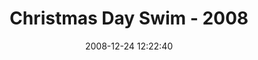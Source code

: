 ---
id: 72157637871974394
title: Christmas Day Swim - 2008
cover: https://farm3.staticflickr.com/2844/10960584555_cdc0408840_q.jpg
date: 2008-12-24 12:22:40
photos:
  - thumbnail: https://farm3.staticflickr.com/2844/10960584555_cdc0408840_q.jpg
    original: https://farm3.staticflickr.com/2844/10960584555_8ec100f5af_o.jpg
    title: DSCF9047
  - thumbnail: https://farm8.staticflickr.com/7389/10960584145_1de42d3e5e_q.jpg
    original: https://farm8.staticflickr.com/7389/10960584145_6550542bcc_o.jpg
    title: DSCF9049
  - thumbnail: https://farm4.staticflickr.com/3819/10960656986_89c58a8dc3_q.jpg
    original: https://farm4.staticflickr.com/3819/10960656986_aa125196f3_o.jpg
    title: DSCF9050
  - thumbnail: https://farm3.staticflickr.com/2847/10960810193_69e788a78c_q.jpg
    original: https://farm3.staticflickr.com/2847/10960810193_d62dd80d20_o.jpg
    title: DSCF9051
  - thumbnail: https://farm8.staticflickr.com/7386/10960758714_b5d3e3877c_q.jpg
    original: https://farm8.staticflickr.com/7386/10960758714_f5e09eba60_o.jpg
    title: DSCF9052
  - thumbnail: https://farm3.staticflickr.com/2822/10960809943_17459724f6_q.jpg
    original: https://farm3.staticflickr.com/2822/10960809943_2d1cd72d84_o.jpg
    title: DSCF9053
  - thumbnail: https://farm6.staticflickr.com/5541/10960809383_b80e2fef3d_q.jpg
    original: https://farm6.staticflickr.com/5541/10960809383_20736e5e03_o.jpg
    title: DSCF9054
  - thumbnail: https://farm4.staticflickr.com/3829/10960757414_34473b9ea6_q.jpg
    original: https://farm4.staticflickr.com/3829/10960757414_4b1af165c6_o.jpg
    title: DSCF9056
  - thumbnail: https://farm3.staticflickr.com/2876/10960655006_30bdc987b2_q.jpg
    original: https://farm3.staticflickr.com/2876/10960655006_9a0f215df6_o.jpg
    title: DSCF9057
  - thumbnail: https://farm4.staticflickr.com/3781/10960808363_907e5f4339_q.jpg
    original: https://farm4.staticflickr.com/3781/10960808363_295cffbef7_o.jpg
    title: DSCF9058
  - thumbnail: https://farm8.staticflickr.com/7295/10960654436_ec35131ce6_q.jpg
    original: https://farm8.staticflickr.com/7295/10960654436_28a24fc2b6_o.jpg
    title: DSCF9059
  - thumbnail: https://farm4.staticflickr.com/3790/10960807663_34af379955_q.jpg
    original: https://farm4.staticflickr.com/3790/10960807663_fc0666eb24_o.jpg
    title: DSCF9060
  - thumbnail: https://farm6.staticflickr.com/5530/10960580585_a674bca09c_q.jpg
    original: https://farm6.staticflickr.com/5530/10960580585_a4a20b528c_o.jpg
    title: DSCF9061
  - thumbnail: https://farm4.staticflickr.com/3732/10960755954_3c19abc03f_q.jpg
    original: https://farm4.staticflickr.com/3732/10960755954_ea5c935963_o.jpg
    title: DSCF9062
  - thumbnail: https://farm6.staticflickr.com/5529/10960807053_a3e3779c7e_q.jpg
    original: https://farm6.staticflickr.com/5529/10960807053_4c99938e34_o.jpg
    title: DSCF9063
  - thumbnail: https://farm3.staticflickr.com/2879/10960755334_38cee1c503_q.jpg
    original: https://farm3.staticflickr.com/2879/10960755334_61c3bf2a7d_o.jpg
    title: DSCF9064
  - thumbnail: https://farm6.staticflickr.com/5538/10960755244_67e52b280c_q.jpg
    original: https://farm6.staticflickr.com/5538/10960755244_b4c4415503_o.jpg
    title: DSCF9065
  - thumbnail: https://farm4.staticflickr.com/3761/10960754834_ca4463f88b_q.jpg
    original: https://farm4.staticflickr.com/3761/10960754834_ea2e804969_o.jpg
    title: DSCF9066
  - thumbnail: https://farm8.staticflickr.com/7395/10960578975_5de31cfbe2_q.jpg
    original: https://farm8.staticflickr.com/7395/10960578975_6996c497df_o.jpg
    title: DSCF9067
  - thumbnail: https://farm6.staticflickr.com/5532/10960805193_f1fef54bf7_q.jpg
    original: https://farm6.staticflickr.com/5532/10960805193_08acba8e91_o.jpg
    title: DSCF9068
  - thumbnail: https://farm8.staticflickr.com/7341/10960651456_23e7770d68_q.jpg
    original: https://farm8.staticflickr.com/7341/10960651456_c62e266bd6_o.jpg
    title: DSCF9069
  - thumbnail: https://farm4.staticflickr.com/3698/10960753394_2f9ff76b02_q.jpg
    original: https://farm4.staticflickr.com/3698/10960753394_7991b14f32_o.jpg
    title: DSCF9070
  - thumbnail: https://farm4.staticflickr.com/3747/10960650736_1514eafa71_q.jpg
    original: https://farm4.staticflickr.com/3747/10960650736_b445d1af15_o.jpg
    title: DSCF9071
  - thumbnail: https://farm8.staticflickr.com/7369/10960800463_376828f20d_q.jpg
    original: https://farm8.staticflickr.com/7369/10960800463_0695e899bf_o.jpg
    title: DSCF9072
  - thumbnail: https://farm4.staticflickr.com/3802/10960861823_479db037f4_q.jpg
    original: https://farm4.staticflickr.com/3802/10960861823_bb505b44c2_o.jpg
    title: DSCF9084
  - thumbnail: https://farm8.staticflickr.com/7425/10960634615_410989f3b1_q.jpg
    original: https://farm8.staticflickr.com/7425/10960634615_7789f39c3f_o.jpg
    title: DSCF9085
  - thumbnail: https://farm8.staticflickr.com/7363/10960860823_2dbfe72739_q.jpg
    original: https://farm8.staticflickr.com/7363/10960860823_dabc1a47b5_o.jpg
    title: DSCF9086
  - thumbnail: https://farm6.staticflickr.com/5534/10960707836_4ab5265b69_q.jpg
    original: https://farm6.staticflickr.com/5534/10960707836_638de8a31d_o.jpg
    title: DSCF9088
  - thumbnail: https://farm8.staticflickr.com/7354/10960860413_9741dc5a0f_q.jpg
    original: https://farm8.staticflickr.com/7354/10960860413_e1d25b966c_o.jpg
    title: DSCF9089
  - thumbnail: https://farm3.staticflickr.com/2881/10960633265_6e91e8ce42_q.jpg
    original: https://farm3.staticflickr.com/2881/10960633265_10d53f5909_o.jpg
    title: DSCF9090
  - thumbnail: https://farm6.staticflickr.com/5532/10960806364_e1fef79f63_q.jpg
    original: https://farm6.staticflickr.com/5532/10960806364_2961c342dd_o.jpg
    title: DSCF9091
  - thumbnail: https://farm4.staticflickr.com/3682/10960806144_8bd070b9df_q.jpg
    original: https://farm4.staticflickr.com/3682/10960806144_2c419744bc_o.jpg
    title: DSCF9092
  - thumbnail: https://farm6.staticflickr.com/5522/10960858673_3c55dfb02b_q.jpg
    original: https://farm6.staticflickr.com/5522/10960858673_954c80070f_o.jpg
    title: DSCF9093
  - thumbnail: https://farm6.staticflickr.com/5544/10960705646_7bc36f7492_q.jpg
    original: https://farm6.staticflickr.com/5544/10960705646_d76f6f8c2c_o.jpg
    title: DSCF9094
  - thumbnail: https://farm4.staticflickr.com/3689/10960631675_8bc495700a_q.jpg
    original: https://farm4.staticflickr.com/3689/10960631675_ea6b21d0ac_o.jpg
    title: DSCF9095
  - thumbnail: https://farm8.staticflickr.com/7339/10960631505_35ed87298d_q.jpg
    original: https://farm8.staticflickr.com/7339/10960631505_d7eff9f0fb_o.jpg
    title: DSCF9096
  - thumbnail: https://farm6.staticflickr.com/5485/10960704906_8ca9dfbb2c_q.jpg
    original: https://farm6.staticflickr.com/5485/10960704906_51a0a21a04_o.jpg
    title: DSCF9098
  - thumbnail: https://farm3.staticflickr.com/2855/10960857473_0334a5bb46_q.jpg
    original: https://farm3.staticflickr.com/2855/10960857473_dd689cdffa_o.jpg
    title: DSCF9099
  - thumbnail: https://farm3.staticflickr.com/2837/10960803874_514823692c_q.jpg
    original: https://farm3.staticflickr.com/2837/10960803874_9c5fe85282_o.jpg
    title: DSCF9100
  - thumbnail: https://farm4.staticflickr.com/3671/10960856403_ea21ace874_q.jpg
    original: https://farm4.staticflickr.com/3671/10960856403_85404d142a_o.jpg
    title: DSCF9101
  - thumbnail: https://farm4.staticflickr.com/3676/10960629395_3b4c5d9dea_q.jpg
    original: https://farm4.staticflickr.com/3676/10960629395_c41b26c651_o.jpg
    title: DSCF9102
  - thumbnail: https://farm6.staticflickr.com/5543/10960702736_37e64b3537_q.jpg
    original: https://farm6.staticflickr.com/5543/10960702736_d870d3cf83_o.jpg
    title: DSCF9103
  - thumbnail: https://farm6.staticflickr.com/5542/10960702236_afe36f81b6_q.jpg
    original: https://farm6.staticflickr.com/5542/10960702236_ba4ae1aef8_o.jpg
    title: DSCF9104
  - thumbnail: https://farm8.staticflickr.com/7432/10960628165_d109c50c96_q.jpg
    original: https://farm8.staticflickr.com/7432/10960628165_bbf2ecfb26_o.jpg
    title: DSCF9105
  - thumbnail: https://farm3.staticflickr.com/2856/10960577465_396e478ac8_q.jpg
    original: https://farm3.staticflickr.com/2856/10960577465_fc2c8dd618_o.jpg
    title: DSCF9106
  - thumbnail: https://farm8.staticflickr.com/7299/10960627805_369fc4c438_q.jpg
    original: https://farm8.staticflickr.com/7299/10960627805_05aa40318a_o.jpg
    title: DSCF9107
  - thumbnail: https://farm6.staticflickr.com/5506/10960854113_ef9e006351_q.jpg
    original: https://farm6.staticflickr.com/5506/10960854113_daeeedc077_o.jpg
    title: DSCF9108
  - thumbnail: https://farm8.staticflickr.com/7349/10960700796_bba78d4f94_q.jpg
    original: https://farm8.staticflickr.com/7349/10960700796_ed908531af_o.jpg
    title: DSCF9109
  - thumbnail: https://farm6.staticflickr.com/5491/10960626835_660930ed53_q.jpg
    original: https://farm6.staticflickr.com/5491/10960626835_d9d91ecd28_o.jpg
    title: DSCF9110
  - thumbnail: https://farm8.staticflickr.com/7299/10960700026_02548f3e04_q.jpg
    original: https://farm8.staticflickr.com/7299/10960700026_6e44a4d18a_o.jpg
    title: DSCF9111
  - thumbnail: https://farm6.staticflickr.com/5515/10960852823_95f33b0a94_q.jpg
    original: https://farm6.staticflickr.com/5515/10960852823_927c1f9ef8_o.jpg
    title: DSCF9112
  - thumbnail: https://farm4.staticflickr.com/3677/10960799644_6066475c83_q.jpg
    original: https://farm4.staticflickr.com/3677/10960799644_86eeb2f15e_o.jpg
    title: DSCF9113
  - thumbnail: https://farm6.staticflickr.com/5516/10960852093_8b1cacf78c_q.jpg
    original: https://farm6.staticflickr.com/5516/10960852093_48eb72e17f_o.jpg
    title: DSCF9114
  - thumbnail: https://farm3.staticflickr.com/2814/10960799174_b860cf736f_q.jpg
    original: https://farm3.staticflickr.com/2814/10960799174_a687a9a65c_o.jpg
    title: DSCF9118
  - thumbnail: https://farm6.staticflickr.com/5531/10960851923_44186efbd1_q.jpg
    original: https://farm6.staticflickr.com/5531/10960851923_09b213c5e5_o.jpg
    title: DSCF9121
  - thumbnail: https://farm8.staticflickr.com/7428/10960624775_377f113fd7_q.jpg
    original: https://farm8.staticflickr.com/7428/10960624775_8dc628e442_o.jpg
    title: DSCF9122
  - thumbnail: https://farm3.staticflickr.com/2887/10960798584_c18ba8436b_q.jpg
    original: https://farm3.staticflickr.com/2887/10960798584_7685721844_o.jpg
    title: DSCF9123
  - thumbnail: https://farm6.staticflickr.com/5497/10960624225_97f8fb5b1b_q.jpg
    original: https://farm6.staticflickr.com/5497/10960624225_c235499c99_o.jpg
    title: DSCF9127
  - thumbnail: https://farm3.staticflickr.com/2851/10960797704_c565b1309d_q.jpg
    original: https://farm3.staticflickr.com/2851/10960797704_c9633097ab_o.jpg
    title: DSCF9128
  - thumbnail: https://farm4.staticflickr.com/3793/10960850133_f290161cec_q.jpg
    original: https://farm4.staticflickr.com/3793/10960850133_353059c15e_o.jpg
    title: DSCF9132
  - thumbnail: https://farm8.staticflickr.com/7295/10960797234_23c622b20c_q.jpg
    original: https://farm8.staticflickr.com/7295/10960797234_a7baa928de_o.jpg
    title: DSCF9133
  - thumbnail: https://farm8.staticflickr.com/7369/10960696406_4f616fb9a1_q.jpg
    original: https://farm8.staticflickr.com/7369/10960696406_0f94a89830_o.jpg
    title: DSCF9134
  - thumbnail: https://farm6.staticflickr.com/5481/10960796674_2e36b2de1e_q.jpg
    original: https://farm6.staticflickr.com/5481/10960796674_30745bacd9_o.jpg
    title: DSCF9135
  - thumbnail: https://farm3.staticflickr.com/2853/10960848813_4f8b7d3017_q.jpg
    original: https://farm3.staticflickr.com/2853/10960848813_2ff522f04b_o.jpg
    title: DSCF9136
  - thumbnail: https://farm3.staticflickr.com/2825/10960622015_2426ce8865_q.jpg
    original: https://farm3.staticflickr.com/2825/10960622015_68f31ebb1a_o.jpg
    title: DSCF9137
  - thumbnail: https://farm6.staticflickr.com/5531/10960621685_ab93ea24a6_q.jpg
    original: https://farm6.staticflickr.com/5531/10960621685_5eed1c96ec_o.jpg
    title: DSCF9138
  - thumbnail: https://farm3.staticflickr.com/2856/10960847643_2856f4fe63_q.jpg
    original: https://farm3.staticflickr.com/2856/10960847643_64ce95deaf_o.jpg
    title: DSCF9139
  - thumbnail: https://farm6.staticflickr.com/5496/10960794874_7ac24c2461_q.jpg
    original: https://farm6.staticflickr.com/5496/10960794874_c57eee990d_o.jpg
    title: DSCF9140
  - thumbnail: https://farm6.staticflickr.com/5480/10960694386_1e60713479_q.jpg
    original: https://farm6.staticflickr.com/5480/10960694386_2e7efed138_o.jpg
    title: DSCF9141
  - thumbnail: https://farm6.staticflickr.com/5527/10960620925_f9732dda82_q.jpg
    original: https://farm6.staticflickr.com/5527/10960620925_a1041359d9_o.jpg
    title: DSCF9142
  - thumbnail: https://farm4.staticflickr.com/3672/10960847023_76377844fe_q.jpg
    original: https://farm4.staticflickr.com/3672/10960847023_d8516b34b0_o.jpg
    title: DSCF9143
  - thumbnail: https://farm6.staticflickr.com/5471/10960794244_3bb4951000_q.jpg
    original: https://farm6.staticflickr.com/5471/10960794244_e66aa73eaa_o.jpg
    title: DSCF9144
  - thumbnail: https://farm6.staticflickr.com/5546/10960693676_0c0d1c42f4_q.jpg
    original: https://farm6.staticflickr.com/5546/10960693676_3ce454bb0c_o.jpg
    title: DSCF9145
  - thumbnail: https://farm3.staticflickr.com/2857/10960693406_4d0a9e590d_q.jpg
    original: https://farm3.staticflickr.com/2857/10960693406_52ab4a4e75_o.jpg
    title: DSCF9146
  - thumbnail: https://farm6.staticflickr.com/5512/10960793494_cc591cac75_q.jpg
    original: https://farm6.staticflickr.com/5512/10960793494_3ce454bb0c_o.jpg
    title: DSCF9147
  - thumbnail: https://farm8.staticflickr.com/7376/10960803253_86464a1587_q.jpg
    original: https://farm8.staticflickr.com/7376/10960803253_36d2d41977_o.jpg
    title: DSCF9148
  - thumbnail: https://farm4.staticflickr.com/3809/10960793214_0c315293bf_q.jpg
    original: https://farm4.staticflickr.com/3809/10960793214_3f1fd001cb_o.jpg
    title: DSCF9151
  - thumbnail: https://farm6.staticflickr.com/5534/10960792934_bac84b07b2_q.jpg
    original: https://farm6.staticflickr.com/5534/10960792934_271a999a94_o.jpg
    title: DSCF9153
  - thumbnail: https://farm8.staticflickr.com/7406/10960792494_1285f95747_q.jpg
    original: https://farm8.staticflickr.com/7406/10960792494_8dac2d7f81_o.jpg
    title: DSCF9155
  - thumbnail: https://farm4.staticflickr.com/3704/10960618225_eff030b1f6_q.jpg
    original: https://farm4.staticflickr.com/3704/10960618225_67a29264db_o.jpg
    title: DSCF9156
  - thumbnail: https://farm6.staticflickr.com/5550/10960791944_76cbb7ef02_q.jpg
    original: https://farm6.staticflickr.com/5550/10960791944_33cd50c729_o.jpg
    title: DSCF9157
  - thumbnail: https://farm8.staticflickr.com/7436/10960791754_a750192c35_q.jpg
    original: https://farm8.staticflickr.com/7436/10960791754_fbfd5b1192_o.jpg
    title: DSCF9159
  - thumbnail: https://farm8.staticflickr.com/7449/10960690886_07169f2482_q.jpg
    original: https://farm8.staticflickr.com/7449/10960690886_0c10db164e_o.jpg
    title: DSCF9160
  - thumbnail: https://farm3.staticflickr.com/2838/10960843383_56d4f345e0_q.jpg
    original: https://farm3.staticflickr.com/2838/10960843383_1390449495_o.jpg
    title: DSCF9161
  - thumbnail: https://farm3.staticflickr.com/2826/10960842933_6e1d44d6b4_q.jpg
    original: https://farm3.staticflickr.com/2826/10960842933_b5e182fc96_o.jpg
    title: DSCF9164
  - thumbnail: https://farm3.staticflickr.com/2877/10960616155_ee818beab0_q.jpg
    original: https://farm3.staticflickr.com/2877/10960616155_74554d4fe3_o.jpg
    title: DSCF9165
  - thumbnail: https://farm4.staticflickr.com/3811/10960689666_202369e4c4_q.jpg
    original: https://farm4.staticflickr.com/3811/10960689666_f37f32e25f_o.jpg
    title: DSCF9166
  - thumbnail: https://farm4.staticflickr.com/3675/10960842023_9ff3c1bf65_q.jpg
    original: https://farm4.staticflickr.com/3675/10960842023_7a2dd6a3a5_o.jpg
    title: DSCF9167
  - thumbnail: https://farm3.staticflickr.com/2866/10960689276_6a698c58be_q.jpg
    original: https://farm3.staticflickr.com/2866/10960689276_69ccb6d494_o.jpg
    title: DSCF9169
  - thumbnail: https://farm8.staticflickr.com/7296/10960688956_f5120dc4c8_q.jpg
    original: https://farm8.staticflickr.com/7296/10960688956_5b575063b8_o.jpg
    title: DSCF9172
  - thumbnail: https://farm6.staticflickr.com/5472/10960688626_56ef9e0375_q.jpg
    original: https://farm6.staticflickr.com/5472/10960688626_30ce8fbc2b_o.jpg
    title: DSCF9174
  - thumbnail: https://farm8.staticflickr.com/7364/10960576875_a0abda8a3b_q.jpg
    original: https://farm8.staticflickr.com/7364/10960576875_90dec6ff0d_o.jpg
    title: DSCF9175
  - thumbnail: https://farm8.staticflickr.com/7371/10960788874_0d06615e3f_q.jpg
    original: https://farm8.staticflickr.com/7371/10960788874_6676fa2be6_o.jpg
    title: DSCF9177
  - thumbnail: https://farm4.staticflickr.com/3793/10960840593_f1d24d13b9_q.jpg
    original: https://farm4.staticflickr.com/3793/10960840593_3cbf1b7c06_o.jpg
    title: DSCF9178
  - thumbnail: https://farm4.staticflickr.com/3828/10960840263_f689a2fb71_q.jpg
    original: https://farm4.staticflickr.com/3828/10960840263_04b85fcff0_o.jpg
    title: DSCF9179
  - thumbnail: https://farm4.staticflickr.com/3772/10960840053_7d693b2712_q.jpg
    original: https://farm4.staticflickr.com/3772/10960840053_4d5b50ccbc_o.jpg
    title: DSCF9180
  - thumbnail: https://farm8.staticflickr.com/7388/10960839663_09ae64ebbd_q.jpg
    original: https://farm8.staticflickr.com/7388/10960839663_d0452162cb_o.jpg
    title: DSCF9181
  - thumbnail: https://farm3.staticflickr.com/2884/10960839163_7b2e669bff_q.jpg
    original: https://farm3.staticflickr.com/2884/10960839163_433794b09f_o.jpg
    title: DSCF9182
  - thumbnail: https://farm3.staticflickr.com/2833/10960686756_aea16064cd_q.jpg
    original: https://farm3.staticflickr.com/2833/10960686756_da079a697a_o.jpg
    title: DSCF9183
  - thumbnail: https://farm8.staticflickr.com/7437/10960612185_494c39562b_q.jpg
    original: https://farm8.staticflickr.com/7437/10960612185_86a4abed34_o.jpg
    title: DSCF9184
  - thumbnail: https://farm4.staticflickr.com/3807/10960611855_4ae0196022_q.jpg
    original: https://farm4.staticflickr.com/3807/10960611855_4b5fdfee1a_o.jpg
    title: DSCF9185
  - thumbnail: https://farm6.staticflickr.com/5518/10960837873_b979767bb8_q.jpg
    original: https://farm6.staticflickr.com/5518/10960837873_3ace0d3f65_o.jpg
    title: DSCF9186
  - thumbnail: https://farm8.staticflickr.com/7331/10960685496_7f8feea071_q.jpg
    original: https://farm8.staticflickr.com/7331/10960685496_a770600db2_o.jpg
    title: DSCF9187
  - thumbnail: https://farm6.staticflickr.com/5506/10960785744_d7019eaa10_q.jpg
    original: https://farm6.staticflickr.com/5506/10960785744_b489eb08fe_o.jpg
    title: DSCF9188
  - thumbnail: https://farm3.staticflickr.com/2827/10960684656_f07c465d51_q.jpg
    original: https://farm3.staticflickr.com/2827/10960684656_fa441b96d9_o.jpg
    title: DSCF9189
  - thumbnail: https://farm3.staticflickr.com/2831/10960684596_63a919e0c7_q.jpg
    original: https://farm3.staticflickr.com/2831/10960684596_a0ef3a5b09_o.jpg
    title: DSCF9190
  - thumbnail: https://farm8.staticflickr.com/7369/10960609875_aa0db8b4ca_q.jpg
    original: https://farm8.staticflickr.com/7369/10960609875_3d56f89818_o.jpg
    title: DSCF9191
  - thumbnail: https://farm3.staticflickr.com/2877/10960784554_5a210d061a_q.jpg
    original: https://farm3.staticflickr.com/2877/10960784554_7bbcd06831_o.jpg
    title: DSCF9192
  - thumbnail: https://farm8.staticflickr.com/7300/10960751804_209510f92d_q.jpg
    original: https://farm8.staticflickr.com/7300/10960751804_f8d9758e9e_o.jpg
    title: DSCF9193
  - thumbnail: https://farm8.staticflickr.com/7411/10960784194_a2910c9617_q.jpg
    original: https://farm8.staticflickr.com/7411/10960784194_89c71cc54f_o.jpg
    title: DSCF9194
  - thumbnail: https://farm8.staticflickr.com/7450/10960683226_b6546685c9_q.jpg
    original: https://farm8.staticflickr.com/7450/10960683226_39e2eb10a1_o.jpg
    title: DSCF9195
  - thumbnail: https://farm6.staticflickr.com/5477/10960608795_83a262fb1f_q.jpg
    original: https://farm6.staticflickr.com/5477/10960608795_40f47fa17a_o.jpg
    title: DSCF9196
  - thumbnail: https://farm4.staticflickr.com/3721/10960608635_4d352080f1_q.jpg
    original: https://farm4.staticflickr.com/3721/10960608635_9da0bbbe0a_o.jpg
    title: DSCF9197
  - thumbnail: https://farm6.staticflickr.com/5528/10960834463_434426e6a0_q.jpg
    original: https://farm6.staticflickr.com/5528/10960834463_ed16b56d70_o.jpg
    title: DSCF9198
  - thumbnail: https://farm8.staticflickr.com/7311/10960834113_f234239db9_q.jpg
    original: https://farm8.staticflickr.com/7311/10960834113_cc41762d41_o.jpg
    title: DSCF9199
  - thumbnail: https://farm8.staticflickr.com/7342/10960607435_068d3c8d9c_q.jpg
    original: https://farm8.staticflickr.com/7342/10960607435_15e31459bd_o.jpg
    title: DSCF9200
  - thumbnail: https://farm4.staticflickr.com/3744/10960833403_c89cea1327_q.jpg
    original: https://farm4.staticflickr.com/3744/10960833403_181c52712f_o.jpg
    title: DSCF9201
  - thumbnail: https://farm6.staticflickr.com/5542/10960680356_d174d325c4_q.jpg
    original: https://farm6.staticflickr.com/5542/10960680356_4ed5085e42_o.jpg
    title: DSCF9203
  - thumbnail: https://farm6.staticflickr.com/5524/10960781324_11745379ac_q.jpg
    original: https://farm6.staticflickr.com/5524/10960781324_e7d61d6e96_o.jpg
    title: DSCF9205
  - thumbnail: https://farm4.staticflickr.com/3794/10960576445_927c737171_q.jpg
    original: https://farm4.staticflickr.com/3794/10960576445_2e67b25c29_o.jpg
    title: DSCF9206
  - thumbnail: https://farm8.staticflickr.com/7300/10960680056_ed3fc4f9d4_q.jpg
    original: https://farm8.staticflickr.com/7300/10960680056_d4ccf75068_o.jpg
    title: DSCF9209
  - thumbnail: https://farm3.staticflickr.com/2858/10960781064_e9f062b2f3_q.jpg
    original: https://farm3.staticflickr.com/2858/10960781064_84835cf00e_o.jpg
    title: DSCF9211
  - thumbnail: https://farm4.staticflickr.com/3686/10960605885_984945b7ea_q.jpg
    original: https://farm4.staticflickr.com/3686/10960605885_6f5b7282f2_o.jpg
    title: DSCF9212
  - thumbnail: https://farm8.staticflickr.com/7298/10960605725_39dc104276_q.jpg
    original: https://farm8.staticflickr.com/7298/10960605725_b9f6ee478a_o.jpg
    title: DSCF9216
  - thumbnail: https://farm4.staticflickr.com/3666/10960780524_f757945b6f_q.jpg
    original: https://farm4.staticflickr.com/3666/10960780524_379f733e2f_o.jpg
    title: DSCF9218
  - thumbnail: https://farm6.staticflickr.com/5518/10960780014_da6b68690b_q.jpg
    original: https://farm6.staticflickr.com/5518/10960780014_33d6be6ed7_o.jpg
    title: DSCF9219
  - thumbnail: https://farm3.staticflickr.com/2834/10960831023_c2f0d6ff57_q.jpg
    original: https://farm3.staticflickr.com/2834/10960831023_df9c7cf6e8_o.jpg
    title: DSCF9221
  - thumbnail: https://farm8.staticflickr.com/7319/10960604105_78b78ca17b_q.jpg
    original: https://farm8.staticflickr.com/7319/10960604105_90886d9133_o.jpg
    title: DSCF9223
  - thumbnail: https://farm6.staticflickr.com/5491/10960603995_51bf5c5fea_q.jpg
    original: https://farm6.staticflickr.com/5491/10960603995_9e53bfba2e_o.jpg
    title: DSCF9225
  - thumbnail: https://farm6.staticflickr.com/5531/10960603705_516d9149eb_q.jpg
    original: https://farm6.staticflickr.com/5531/10960603705_abdcd8bcfe_o.jpg
    title: DSCF9229
  - thumbnail: https://farm8.staticflickr.com/7337/10960829993_5fac716a7d_q.jpg
    original: https://farm8.staticflickr.com/7337/10960829993_d309bb8dda_o.jpg
    title: DSCF9231
  - thumbnail: https://farm8.staticflickr.com/7325/10960677026_60a618ec2c_q.jpg
    original: https://farm8.staticflickr.com/7325/10960677026_c0dcdae97a_o.jpg
    title: DSCF9233
  - thumbnail: https://farm8.staticflickr.com/7303/10960602815_acd0f86ea3_q.jpg
    original: https://farm8.staticflickr.com/7303/10960602815_36f6a70492_o.jpg
    title: DSCF9234
  - thumbnail: https://farm4.staticflickr.com/3680/10960829153_74b0a25663_q.jpg
    original: https://farm4.staticflickr.com/3680/10960829153_570351afe1_o.jpg
    title: DSCF9235
  - thumbnail: https://farm4.staticflickr.com/3818/10960676516_ba86d1ebe1_q.jpg
    original: https://farm4.staticflickr.com/3818/10960676516_dbd6d06346_o.jpg
    title: DSCF9237
  - thumbnail: https://farm8.staticflickr.com/7363/10960828763_ba408d825f_q.jpg
    original: https://farm8.staticflickr.com/7363/10960828763_b037b0cd63_o.jpg
    title: DSCF9239
  - thumbnail: https://farm3.staticflickr.com/2877/10960601945_4fe869b8ea_q.jpg
    original: https://farm3.staticflickr.com/2877/10960601945_bda2afbb60_o.jpg
    title: DSCF9243
  - thumbnail: https://farm4.staticflickr.com/3693/10960828043_f327865b7b_q.jpg
    original: https://farm4.staticflickr.com/3693/10960828043_d7d45a4ae1_o.jpg
    title: DSCF9248
  - thumbnail: https://farm4.staticflickr.com/3748/10960776604_f9d90e059f_q.jpg
    original: https://farm4.staticflickr.com/3748/10960776604_6bb27be849_o.jpg
    title: DSCF9252
  - thumbnail: https://farm4.staticflickr.com/3765/10960600845_9e2b3a86cd_q.jpg
    original: https://farm4.staticflickr.com/3765/10960600845_150027c01e_o.jpg
    title: DSCF9255
  - thumbnail: https://farm4.staticflickr.com/3691/10960674866_4769343d39_q.jpg
    original: https://farm4.staticflickr.com/3691/10960674866_6ce2aae917_o.jpg
    title: DSCF9257
  - thumbnail: https://farm4.staticflickr.com/3756/10960600515_af7a1fe013_q.jpg
    original: https://farm4.staticflickr.com/3756/10960600515_46b2018c2b_o.jpg
    title: DSCF9270
  - thumbnail: https://farm8.staticflickr.com/7435/10960600025_1645bc6d49_q.jpg
    original: https://farm8.staticflickr.com/7435/10960600025_29c9393e9c_o.jpg
    title: DSCF9275
  - thumbnail: https://farm8.staticflickr.com/7374/10960826353_f58dfecc4b_q.jpg
    original: https://farm8.staticflickr.com/7374/10960826353_48349b3ba0_o.jpg
    title: DSCF9277
  - thumbnail: https://farm4.staticflickr.com/3674/10960751094_4be15cb5cb_q.jpg
    original: https://farm4.staticflickr.com/3674/10960751094_aabc5cbd21_o.jpg
    title: DSCF9280
  - thumbnail: https://farm4.staticflickr.com/3821/10960673646_0d6e6c30eb_q.jpg
    original: https://farm4.staticflickr.com/3821/10960673646_bf6a64c65d_o.jpg
    title: DSCF9282
  - thumbnail: https://farm6.staticflickr.com/5493/10960673106_1d3ba4d7de_q.jpg
    original: https://farm6.staticflickr.com/5493/10960673106_dd8a447a7f_o.jpg
    title: DSCF9284
  - thumbnail: https://farm4.staticflickr.com/3773/10960598845_25158b9de5_q.jpg
    original: https://farm4.staticflickr.com/3773/10960598845_2033cbae41_o.jpg
    title: DSCF9287
  - thumbnail: https://farm4.staticflickr.com/3810/10960598535_90b37faca8_q.jpg
    original: https://farm4.staticflickr.com/3810/10960598535_9001cd56bc_o.jpg
    title: DSCF9289
  - thumbnail: https://farm8.staticflickr.com/7433/10960672386_cd57848c85_q.jpg
    original: https://farm8.staticflickr.com/7433/10960672386_165e397d08_o.jpg
    title: DSCF9291
  - thumbnail: https://farm8.staticflickr.com/7351/10960773444_319d9b4b02_q.jpg
    original: https://farm8.staticflickr.com/7351/10960773444_6c2b2f3af6_o.jpg
    title: DSCF9293
  - thumbnail: https://farm6.staticflickr.com/5547/10960597685_1b087318b8_q.jpg
    original: https://farm6.staticflickr.com/5547/10960597685_f25847cccc_o.jpg
    title: DSCF9294
  - thumbnail: https://farm6.staticflickr.com/5537/10960772654_7e685c90ae_q.jpg
    original: https://farm6.staticflickr.com/5537/10960772654_17d65f5fa3_o.jpg
    title: DSCF9297
  - thumbnail: https://farm4.staticflickr.com/3680/10960801793_216b0b158a_q.jpg
    original: https://farm4.staticflickr.com/3680/10960801793_1214bc65cf_o.jpg
    title: DSCF9298
  - thumbnail: https://farm4.staticflickr.com/3794/10960772234_b2eb944c73_q.jpg
    original: https://farm4.staticflickr.com/3794/10960772234_db8bebe683_o.jpg
    title: DSCF9299
  - thumbnail: https://farm4.staticflickr.com/3687/10960596595_643bae44ce_q.jpg
    original: https://farm4.staticflickr.com/3687/10960596595_f0d3917cc3_o.jpg
    title: DSCF9302
  - thumbnail: https://farm8.staticflickr.com/7356/10960596385_9c23369a23_q.jpg
    original: https://farm8.staticflickr.com/7356/10960596385_fceeba4593_o.jpg
    title: DSCF9304
  - thumbnail: https://farm4.staticflickr.com/3801/10960670346_5f3ec0445f_q.jpg
    original: https://farm4.staticflickr.com/3801/10960670346_8b035c76a0_o.jpg
    title: DSCF9305
  - thumbnail: https://farm3.staticflickr.com/2885/10960822403_e342dd6b83_q.jpg
    original: https://farm3.staticflickr.com/2885/10960822403_f56209cca5_o.jpg
    title: DSCF9306
  - thumbnail: https://farm3.staticflickr.com/2877/10960771044_cc5cd0aa7f_q.jpg
    original: https://farm3.staticflickr.com/2877/10960771044_570ba47627_o.jpg
    title: DSCF9309
  - thumbnail: https://farm4.staticflickr.com/3756/10960595395_46c214b031_q.jpg
    original: https://farm4.staticflickr.com/3756/10960595395_513d18dbce_o.jpg
    title: DSCF9312
  - thumbnail: https://farm8.staticflickr.com/7304/10960770664_bdd4cb2d62_q.jpg
    original: https://farm8.staticflickr.com/7304/10960770664_63867d2745_o.jpg
    title: DSCF9314
  - thumbnail: https://farm8.staticflickr.com/7398/10960801533_9daf9bed36_q.jpg
    original: https://farm8.staticflickr.com/7398/10960801533_6a9cafc54e_o.jpg
    title: DSCF9317
  - thumbnail: https://farm4.staticflickr.com/3802/10960668876_c5e88cb5ce_q.jpg
    original: https://farm4.staticflickr.com/3802/10960668876_b10b70a666_o.jpg
    title: DSCF9318
  - thumbnail: https://farm8.staticflickr.com/7317/10960820983_6e1e0c7615_q.jpg
    original: https://farm8.staticflickr.com/7317/10960820983_cd9452a6f5_o.jpg
    title: DSCF9319
  - thumbnail: https://farm8.staticflickr.com/7447/10960594215_450a3695b5_q.jpg
    original: https://farm8.staticflickr.com/7447/10960594215_9432bb70c2_o.jpg
    title: DSCF9320
  - thumbnail: https://farm4.staticflickr.com/3666/10960593955_5ccfb391ae_q.jpg
    original: https://farm4.staticflickr.com/3666/10960593955_1092c1b8a6_o.jpg
    title: DSCF9321
  - thumbnail: https://farm4.staticflickr.com/3793/10960769114_c2ca3c685b_q.jpg
    original: https://farm4.staticflickr.com/3793/10960769114_b3cd6dfc45_o.jpg
    title: DSCF9322
  - thumbnail: https://farm8.staticflickr.com/7349/10960667456_23dcaee575_q.jpg
    original: https://farm8.staticflickr.com/7349/10960667456_2e9a368618_o.jpg
    title: DSCF9323
  - thumbnail: https://farm3.staticflickr.com/2889/10960768374_f6ff718b51_q.jpg
    original: https://farm3.staticflickr.com/2889/10960768374_4cb3ee132a_o.jpg
    title: DSCF9324
  - thumbnail: https://farm8.staticflickr.com/7451/10960592925_42e2ef2272_q.jpg
    original: https://farm8.staticflickr.com/7451/10960592925_8abf46d367_o.jpg
    title: DSCF9325
  - thumbnail: https://farm4.staticflickr.com/3772/10960819283_bb51b990c5_q.jpg
    original: https://farm4.staticflickr.com/3772/10960819283_276e2ca9fa_o.jpg
    title: DSCF9326
  - thumbnail: https://farm4.staticflickr.com/3737/10960767704_7a68d94423_q.jpg
    original: https://farm4.staticflickr.com/3737/10960767704_67288f25dc_o.jpg
    title: DSCF9327
  - thumbnail: https://farm4.staticflickr.com/3690/10960592335_f1d5e609bc_q.jpg
    original: https://farm4.staticflickr.com/3690/10960592335_7fe3f3de81_o.jpg
    title: DSCF9328
  - thumbnail: https://farm3.staticflickr.com/2837/10960767354_6092066a68_q.jpg
    original: https://farm3.staticflickr.com/2837/10960767354_4e1b678180_o.jpg
    title: DSCF9329
  - thumbnail: https://farm8.staticflickr.com/7335/10960766944_97801634c4_q.jpg
    original: https://farm8.staticflickr.com/7335/10960766944_48667d396a_o.jpg
    title: DSCF9330
  - thumbnail: https://farm3.staticflickr.com/2853/10960818103_71a75c8c5a_q.jpg
    original: https://farm3.staticflickr.com/2853/10960818103_1e1b0f4636_o.jpg
    title: DSCF9331
  - thumbnail: https://farm3.staticflickr.com/2841/10960817823_84c0c32f7f_q.jpg
    original: https://farm3.staticflickr.com/2841/10960817823_2e4d9828fd_o.jpg
    title: DSCF9332
  - thumbnail: https://farm6.staticflickr.com/5505/10960765934_39fd28528e_q.jpg
    original: https://farm6.staticflickr.com/5505/10960765934_efedcc1417_o.jpg
    title: DSCF9333
  - thumbnail: https://farm8.staticflickr.com/7352/10960765504_792aa004d7_q.jpg
    original: https://farm8.staticflickr.com/7352/10960765504_57ccd26138_o.jpg
    title: DSCF9334
  - thumbnail: https://farm3.staticflickr.com/2871/10960663526_52431d6b8a_q.jpg
    original: https://farm3.staticflickr.com/2871/10960663526_09808393a3_o.jpg
    title: DSCF9335
  - thumbnail: https://farm4.staticflickr.com/3749/10960589325_011fa17526_q.jpg
    original: https://farm4.staticflickr.com/3749/10960589325_e737b17cf0_o.jpg
    title: DSCF9336
  - thumbnail: https://farm4.staticflickr.com/3777/10960589045_c6ffff0652_q.jpg
    original: https://farm4.staticflickr.com/3777/10960589045_354db51906_o.jpg
    title: DSCF9337
  - thumbnail: https://farm6.staticflickr.com/5477/10960815993_a0bcecd341_q.jpg
    original: https://farm6.staticflickr.com/5477/10960815993_34a48f883e_o.jpg
    title: DSCF9338
  - thumbnail: https://farm4.staticflickr.com/3696/10960588485_78041e39ac_q.jpg
    original: https://farm4.staticflickr.com/3696/10960588485_c3e9f90c2b_o.jpg
    title: DSCF9339
  - thumbnail: https://farm8.staticflickr.com/7399/10960815263_249d187ae1_q.jpg
    original: https://farm8.staticflickr.com/7399/10960815263_36cccab475_o.jpg
    title: DSCF9340
  - thumbnail: https://farm3.staticflickr.com/2858/10960763584_1852e63f15_q.jpg
    original: https://farm3.staticflickr.com/2858/10960763584_9dd482f934_o.jpg
    title: DSCF9341
  - thumbnail: https://farm3.staticflickr.com/2815/10960647726_192b012926_q.jpg
    original: https://farm3.staticflickr.com/2815/10960647726_c3b4676d60_o.jpg
    title: DSCF9343
  - thumbnail: https://farm6.staticflickr.com/5505/10960587735_f2a789a6ae_q.jpg
    original: https://farm6.staticflickr.com/5505/10960587735_4c18107158_o.jpg
    title: DSCF9344
  - thumbnail: https://farm8.staticflickr.com/7359/10960587585_443da0477e_q.jpg
    original: https://farm8.staticflickr.com/7359/10960587585_e2fc8b0033_o.jpg
    title: DSCF9345
  - thumbnail: https://farm6.staticflickr.com/5543/10960814433_b8335895e8_q.jpg
    original: https://farm6.staticflickr.com/5543/10960814433_5b727963fe_o.jpg
    title: DSCF9346
  - thumbnail: https://farm8.staticflickr.com/7362/10960660956_948720beed_q.jpg
    original: https://farm8.staticflickr.com/7362/10960660956_132732da75_o.jpg
    title: DSCF9347
  - thumbnail: https://farm6.staticflickr.com/5478/10960813803_879c061297_q.jpg
    original: https://farm6.staticflickr.com/5478/10960813803_95a066f004_o.jpg
    title: DSCF9348
  - thumbnail: https://farm8.staticflickr.com/7359/10960660016_88f28c3f3f_q.jpg
    original: https://farm8.staticflickr.com/7359/10960660016_699e87347c_o.jpg
    title: DSCF9349
  - thumbnail: https://farm6.staticflickr.com/5475/10960585945_e2a77d7188_q.jpg
    original: https://farm6.staticflickr.com/5475/10960585945_8a2f0f9aed_o.jpg
    title: DSCF9350
  - thumbnail: https://farm8.staticflickr.com/7323/10960800913_d351df11c9_q.jpg
    original: https://farm8.staticflickr.com/7323/10960800913_34ae8acddd_o.jpg
    title: DSCF9351
  - thumbnail: https://farm6.staticflickr.com/5522/10960812933_04edc6bdaa_q.jpg
    original: https://farm6.staticflickr.com/5522/10960812933_40244c8993_o.jpg
    title: DSCF9352
  - thumbnail: https://farm8.staticflickr.com/7375/10960585505_90e251cdf8_q.jpg
    original: https://farm8.staticflickr.com/7375/10960585505_8dddfb0299_o.jpg
    title: DSCF9353
  - thumbnail: https://farm3.staticflickr.com/2824/10960812013_e53679d2ef_q.jpg
    original: https://farm3.staticflickr.com/2824/10960812013_366fab1efb_o.jpg
    title: DSCF9354
  - thumbnail: https://farm3.staticflickr.com/2892/10960760164_8d8d585ec3_q.jpg
    original: https://farm3.staticflickr.com/2892/10960760164_63bb8b0922_o.jpg
    title: DSCF9355
  - thumbnail: https://farm6.staticflickr.com/5484/10960739645_2d29e9169b_q.jpg
    original: https://farm6.staticflickr.com/5484/10960739645_f377ac4dd6_o.jpg
    title: DSCF9074
  - thumbnail: https://farm6.staticflickr.com/5520/10960812886_19a5e3118c_q.jpg
    original: https://farm6.staticflickr.com/5520/10960812886_e88b2577bd_o.jpg
    title: DSCF9075
  - thumbnail: https://farm8.staticflickr.com/7401/10960964943_dbd3a7825d_q.jpg
    original: https://farm8.staticflickr.com/7401/10960964943_1a49021370_o.jpg
    title: DSCF9076
  - thumbnail: https://farm3.staticflickr.com/2810/10960811986_5e2d9dda8b_q.jpg
    original: https://farm3.staticflickr.com/2810/10960811986_28d0920e27_o.jpg
    title: DSCF9077
  - thumbnail: https://farm6.staticflickr.com/5480/10960811896_403fc3374c_q.jpg
    original: https://farm6.staticflickr.com/5480/10960811896_7e3f7fe8db_o.jpg
    title: DSCF9078
  - thumbnail: https://farm3.staticflickr.com/2822/10960964373_079e51e1c3_q.jpg
    original: https://farm3.staticflickr.com/2822/10960964373_74084f953e_o.jpg
    title: DSCF9079
  - thumbnail: https://farm8.staticflickr.com/7321/10960964093_5f9426573f_q.jpg
    original: https://farm8.staticflickr.com/7321/10960964093_d969ef16dd_o.jpg
    title: DSCF9080
  - thumbnail: https://farm4.staticflickr.com/3743/10960912024_8b4076c814_q.jpg
    original: https://farm4.staticflickr.com/3743/10960912024_2758714c2a_o.jpg
    title: DSCF9081
  - thumbnail: https://farm8.staticflickr.com/7336/10960963493_3152831e0c_q.jpg
    original: https://farm8.staticflickr.com/7336/10960963493_84165f7602_o.jpg
    title: DSCF9082
  - thumbnail: https://farm8.staticflickr.com/7360/10960810306_5099445e6a_q.jpg
    original: https://farm8.staticflickr.com/7360/10960810306_4fec61c7e2_o.jpg
    title: DSCF9083
  - thumbnail: https://farm8.staticflickr.com/7431/10960962813_e866d6ee6a_q.jpg
    original: https://farm8.staticflickr.com/7431/10960962813_4681b9ecb3_o.jpg
    title: DSCF9073
---
